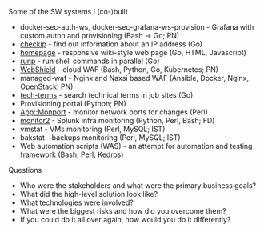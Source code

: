 Some of the SW systems I (co-)built

* docker-sec-auth-ws, docker-sec-grafana-ws-provision - Grafana with custom authn and provisioning (Bash -> Go; PN)
* [checkip](https://github.com/jreisinger/checkip) - find out information about an IP address  (Go)
* [homepage](https://github.com/jreisinger/homepage) - responsive wiki-style web page (Go, HTML, Javascript)
* [runp](https://github.com/jreisinger/runp) - run shell commands in parallel (Go)
* [WebShield](https://portal.webshield.pan-net.cloud/) - cloud WAF (Bash, Python, Go, Kubernetes; PN)
* managed-waf - Nginx and Naxsi based WAF (Ansible, Docker, Nginx, OpenStack; PN)
* [tech-terms](https://github.com/jreisinger/tech-terms) - search technical terms in job sites (Go)
* Provisioning portal (Python; PN)
* [App::Monport](https://metacpan.org/pod/App::Monport) - monitor network ports for changes (Perl)
* [monitor2](https://github.com/jreisinger/monitor2) - Splunk infra monitoring (Python, Perl, Bash; FD)
* vmstat - VMs monitoring (Perl, MySQL; IST)
* bakstat - backups monitoring (Perl, MySQL; IST)
* Web automation scripts (WAS) - an attempt for automation and testing framework (Bash, Perl; Kedros)

Questions

* Who were the stakeholders and what were the primary business goals?
* What did the high-level solution look like?
* What technologies were involved?
* What were the biggest risks and how did you overcome them?
* If you could do it all over again, how would you do it differently?
